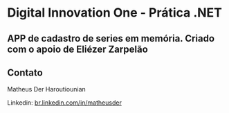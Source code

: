 # Digital Innovation One - Prática .NET

## APP de cadastro de series em memória. Criado com o apoio de Eliézer Zarpelão

## Contato

Matheus Der Haroutiounian

Linkedin:  [br.linkedin.com/in/matheusder](https://br.linkedin.com/in/matheusder/)

